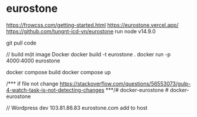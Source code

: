 # eurostone
https://frowcss.com/getting-started.html
https://eurostone.vercel.app/
https://github.com/tungnt-icd-vn/eurostone
run node v14.9.0

git pull code

// build một image Docker
docker build -t eurostone .
docker run -p 4000:4000 eurostone


docker compose build
docker compose up


/***
if file not change
https://stackoverflow.com/questions/56553073/gulp-4-watch-task-is-not-detecting-changes
***/#   d o c k e r - e u r o s t o n e 
 
 # docker-eurostone



// Wordpress dev
103.81.86.83 eurostone.com add to host

